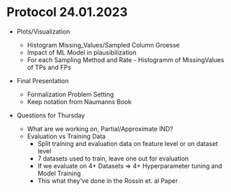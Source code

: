 # Protocol 24.01.2023

- Plots/Visualization
  - Histogram Missing_Values/Sampled Column Groesse
  - Impact of ML Model in plausibilization
  - For each Sampling Method and Rate - Histogramm of MissingValues of TPs and FPs

- Final Presentation
  - Formalization Problem Setting
  - Keep notation from Naumanns Book

- Questions for Thursday
  - What are we working on, Partial/Approximate IND?
  - Evaluation vs Training Data
    - Split training and evaluation data on feature level or on dataset level
    - 7 datasets used to train, leave one out for evaluation
    - If we evaluate on 4+ Datasets => 4+ Hyperparameter tuning and Model Training
    - This what they've done in the Rossin et. al Paper